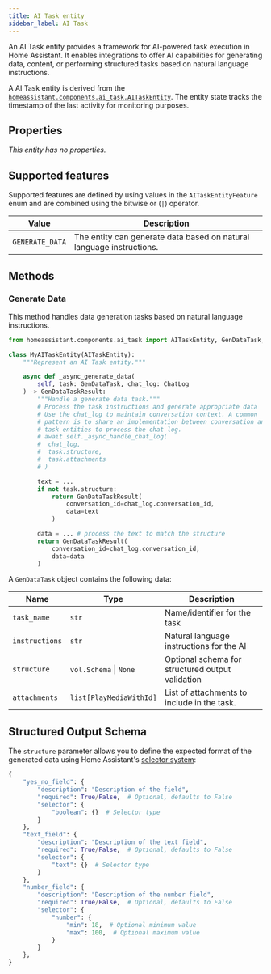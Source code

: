 ```yaml
---
title: AI Task entity
sidebar_label: AI Task
---
```


An AI Task entity provides a framework for AI-powered task execution in Home Assistant. It enables integrations to offer AI capabilities for generating data, content, or performing structured tasks based on natural language instructions.

A AI Task entity is derived from the [`homeassistant.components.ai_task.AITaskEntity`](https://github.com/home-assistant/core/blob/dev/homeassistant/components/ai_task/entity.py). The entity state tracks the timestamp of the last activity for monitoring purposes.

## Properties

_This entity has no properties._

## Supported features

Supported features are defined by using values in the `AITaskEntityFeature` enum and are combined using the bitwise or (`|`) operator.

| Value | Description
| ----- | -----------
| `GENERATE_DATA` | The entity can generate data based on natural language instructions.

## Methods

### Generate Data

This method handles data generation tasks based on natural language instructions.

```python
from homeassistant.components.ai_task import AITaskEntity, GenDataTask, GenDataTaskResult

class MyAITaskEntity(AITaskEntity):
    """Represent an AI Task entity."""

    async def _async_generate_data(
        self, task: GenDataTask, chat_log: ChatLog
    ) -> GenDataTaskResult:
        """Handle a generate data task."""
        # Process the task instructions and generate appropriate data
        # Use the chat_log to maintain conversation context. A common
        # pattern is to share an implementation between conversation and AI
        # task entities to process the chat log.
        # await self._async_handle_chat_log(
        #  chat_log,
        #  task.structure,
        #  task.attachments
        # )

        text = ...
        if not task.structure:
            return GenDataTaskResult(
                conversation_id=chat_log.conversation_id,
                data=text
            )

        data = ... # process the text to match the structure
        return GenDataTaskResult(
            conversation_id=chat_log.conversation_id,
            data=data
        )

```

A `GenDataTask` object contains the following data:

| Name | Type | Description
| ---- | ---- | -----------
| `task_name` | `str` | Name/identifier for the task
| `instructions` | `str` | Natural language instructions for the AI
| `structure` | `vol.Schema` \| `None` | Optional schema for structured output validation
| `attachments` | `list[PlayMediaWithId]` | List of attachments to include in the task.

## Structured Output Schema

The `structure` parameter allows you to define the expected format of the generated data using Home Assistant's [selector system](https://www.home-assistant.io/docs/blueprint/selectors/):

```python
{
    "yes_no_field": {
        "description": "Description of the field",
        "required": True/False,  # Optional, defaults to False
        "selector": {
            "boolean": {}  # Selector type
        }
    },
    "text_field": {
        "description": "Description of the text field",
        "required": True/False,  # Optional, defaults to False
        "selector": {
            "text": {}  # Selector type
        }
    },
    "number_field": {
        "description": "Description of the number field",
        "required": True/False,  # Optional, defaults to False
        "selector": {
            "number": {
                "min": 18,  # Optional minimum value
                "max": 100,  # Optional maximum value
            }
        }
    },
}
```
